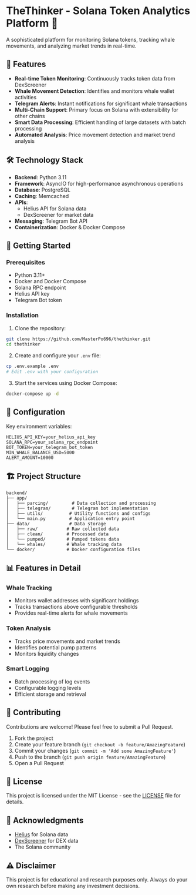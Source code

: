 
# TheThinker - Solana Token Analytics Platform 🚀

A sophisticated platform for monitoring Solana tokens, tracking whale movements, and analyzing market trends in real-time.

## 🌟 Features

- **Real-time Token Monitoring**: Continuously tracks token data from DexScreener
- **Whale Movement Detection**: Identifies and monitors whale wallet activities
- **Telegram Alerts**: Instant notifications for significant whale transactions
- **Multi-Chain Support**: Primary focus on Solana with extensibility for other chains
- **Smart Data Processing**: Efficient handling of large datasets with batch processing
- **Automated Analysis**: Price movement detection and market trend analysis

## 🛠 Technology Stack

- **Backend**: Python 3.11
- **Framework**: AsyncIO for high-performance asynchronous operations
- **Database**: PostgreSQL
- **Caching**: Memcached
- **APIs**: 
  - Helius API for Solana data
  - DexScreener for market data
- **Messaging**: Telegram Bot API
- **Containerization**: Docker & Docker Compose

## 🚀 Getting Started

### Prerequisites

- Python 3.11+
- Docker and Docker Compose
- Solana RPC endpoint
- Helius API key
- Telegram Bot token

### Installation

1. Clone the repository:
```bash
git clone https://github.com/MasterPo696/thethinker.git
cd thethinker
```

2. Create and configure your `.env` file:
```bash
cp .env.example .env
# Edit .env with your configuration
```

3. Start the services using Docker Compose:
```bash
docker-compose up -d
```

## 🔧 Configuration

Key environment variables:

```plaintext
HELIUS_API_KEY=your_helius_api_key
SOLANA_RPC=your_solana_rpc_endpoint
BOT_TOKEN=your_telegram_bot_token
MIN_WHALE_BALANCE_USD=5000
ALERT_AMOUNT=10000
```

## 🏗 Project Structure

```plaintext
backend/
├── app/
│   ├── parcing/         # Data collection and processing
│   ├── telegram/        # Telegram bot implementation
│   ├── utils/          # Utility functions and configs
│   └── main.py         # Application entry point
├── data/               # Data storage
│   ├── raw/           # Raw collected data
│   ├── clean/         # Processed data
│   └── pumped/        # Pumped tokens data
│   └── whales/        # Whale tracking data
└── docker/            # Docker configuration files
```

## 📊 Features in Detail

### Whale Tracking
- Monitors wallet addresses with significant holdings
- Tracks transactions above configurable thresholds
- Provides real-time alerts for whale movements

### Token Analysis
- Tracks price movements and market trends
- Identifies potential pump patterns
- Monitors liquidity changes

### Smart Logging
- Batch processing of log events
- Configurable logging levels
- Efficient storage and retrieval

## 🤝 Contributing

Contributions are welcome! Please feel free to submit a Pull Request.

1. Fork the project
2. Create your feature branch (`git checkout -b feature/AmazingFeature`)
3. Commit your changes (`git commit -m 'Add some AmazingFeature'`)
4. Push to the branch (`git push origin feature/AmazingFeature`)
5. Open a Pull Request

## 📝 License

This project is licensed under the MIT License - see the [LICENSE](LICENSE) file for details.

## 🙏 Acknowledgments

- [Helius](https://docs.helius.xyz/) for Solana data
- [DexScreener](https://docs.dexscreener.com/) for DEX data
- The Solana community

## ⚠️ Disclaimer

This project is for educational and research purposes only. Always do your own research before making any investment decisions.
